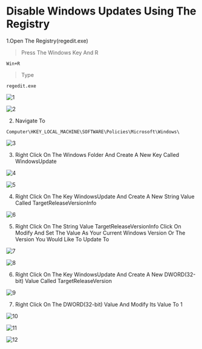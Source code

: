 # Disable Windows Updates Using The Registry

1.Open The Registry(regedit.exe)
>Press The Windows Key And R
```
Win+R
```
>Type
```
regedit.exe
```

![1](https://user-images.githubusercontent.com/94680549/228795710-4a6813be-2f10-4506-bf77-62c71473c126.png)

![2](https://user-images.githubusercontent.com/94680549/228795747-0c918fe0-ac12-4ef2-9d10-763ff3bfc2ce.png)

2. Navigate To

```
Computer\HKEY_LOCAL_MACHINE\SOFTWARE\Policies\Microsoft\Windows\
```

![3](https://user-images.githubusercontent.com/94680549/228797668-79bf334a-30c9-4b85-90a8-ff4e2159b5f1.png)

3. Right Click On The Windows Folder And Create A New Key Called WindowsUpdate

![4](https://user-images.githubusercontent.com/94680549/228797850-99ea94b2-5d59-45e0-83cd-c213b49a02e8.png)

![5](https://user-images.githubusercontent.com/94680549/228797886-b1c3135a-8201-4bf9-942c-97fcc822b7ce.png)

4. Right Click On The Key WindowsUpdate And Create A New String Value Called TargetReleaseVersionInfo

![6](https://user-images.githubusercontent.com/94680549/228798253-9737bd04-2489-45f7-9bd9-363532d3040e.png)

5. Right Click On The String Value TargetReleaseVersionInfo Click On Modify And Set The Value As Your Current Windows Version Or The Version You Would Like To Update To

![7](https://user-images.githubusercontent.com/94680549/228798846-28137ce4-d904-484d-982c-0fd98df0c1e1.png)

![8](https://user-images.githubusercontent.com/94680549/228798909-d747a227-8156-456b-87f4-75668c972b6e.png)

6. Right Click On The Key WindowsUpdate And Create A New DWORD(32-bit) Value Called TargetReleaseVersion

![9](https://user-images.githubusercontent.com/94680549/228799080-3887ac7f-5c11-4f0f-9076-f1ae405bf315.png)

7. Right Click On The DWORD(32-bit) Value And Modify Its Value To 1

![10](https://user-images.githubusercontent.com/94680549/228799271-9ef83a80-b54f-46f1-9462-19098b2b7db0.png)

![11](https://user-images.githubusercontent.com/94680549/228799291-9aaab0f1-5370-415d-ae52-7cd925e1a052.png)

![12](https://user-images.githubusercontent.com/94680549/228799336-80060a0c-38f4-45c5-883d-bb8c9c1d50ae.png)
